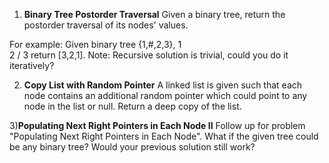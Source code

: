 1) **Binary Tree Postorder Traversal**
Given a binary tree, return the postorder traversal of its nodes' values.

For example:
Given binary tree {1,#,2,3},
   1
    \
     2
    /
   3
return [3,2,1].
Note: Recursive solution is trivial, could you do it iteratively?

2) **Copy List with Random Pointer**
A linked list is given such that each node contains an additional random pointer which could point to any node in the list or null.
Return a deep copy of the list.

3)**Populating Next Right Pointers in Each Node II**
Follow up for problem "Populating Next Right Pointers in Each Node".
What if the given tree could be any binary tree? Would your previous solution still work?
